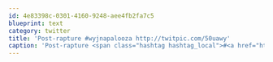 ```yaml
---
id: 4e83398c-0301-4160-9248-aee4fb2fa7c5
blueprint: text
category: twitter
title: 'Post-rapture #wyjnapalooza http://twitpic.com/50uawy'
caption: 'Post-rapture <span class="hashtag hashtag_local">#<a href="http://tweettemp.darylchymko.ca/?tag=wyjnapalooza">wyjnapalooza</a> http://twitpic.com/50uawy'
---
```

